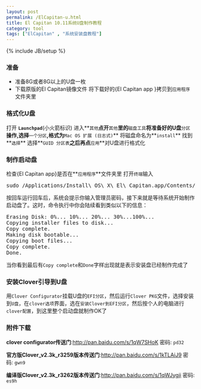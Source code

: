 ```yaml
---
layout: post
permalink: /ElCapitan-u.html
title: El Capitan 10.11系统U盘制作教程
category: tool
tags: ["ElCapitan" , "系统安装盘教程"]
---
```

{% include JB/setup %}

### 准备

* 准备8G或者8G以上的U盘一枚
* 下载原版的El Capitan镜像文件 将下载好的{El Capitan app }拷贝到`应用程序`文件夹里

### 格式化U盘

打开 **`Launchpad`**(小火箭标识) 进入**`其他`**点开**`其他`**里的**`磁盘工具`**将准备好的U盘**`分区`**操作,选择**`一个分区`**,格式为**`Mac OS 扩展 (日志式)`** 将磁盘命名为**`install`** 找到**`选择`** 选择**`GUID 分区表`**之后再点**`应用`**对U盘进行格式化

### 制作启动盘

检查{El Capitan app}是否在**`应用程序`**文件夹里
打开`终端`输入

<pre class="brush: c; ruler: true; first-line: 0; highlight: [10,12] ; auto-links: true ; collapse: true ; gutter: true; ">
sudo /Applications/Install\ OS\ X\ El\ Capitan.app/Contents/Resources/createinstallmedia --volume /Volumes/install --applicationpath /Applications/Install\ OS\ X\ El\ Capitan.app --nointeraction
</pre>

按回车运行回车后，系统会提示你输入管理员密码，接下来就是等待系统开始制作启动盘了。这时，命令执行中你会陆续看到类似以下的信息：

<pre class="brush: c; ruler: true; first-line: 0; highlight: [] ; auto-links: true ; collapse: true ; gutter: true; ">
Erasing Disk: 0%... 10%... 20%... 30%...100%...
Copying installer files to disk...
Copy complete.
Making disk bootable...
Copying boot files...
Copy complete.
Done.
</pre>
    
当你看到最后有`Copy complete`和`Done`字样出现就是表示安装盘已经制作完成了

### 安装Clover引导到U盘

 用`Clover Configurator`挂载U盘的`EFI分区`，然后运行`Clover PKG`文件，选择安装到`U盘`，在`clover选项`界面，选在`安装Clover到EFI分区`，然后按个人的电脑进行`clover配置`，到这里整个启动盘就制作OK了

### 附件下载

**clover configurator传送门**:<http://pan.baidu.com/s/1qW7SHoK> 密码: `pd32`

**官方版Clover_v2.3k_r3259版本传送门**:<http://pan.baidu.com/s/1kTLAiJ9> 密码: `gwn9`

**编译版Clover_v2.3k_r3262版本传送门**:<http://pan.baidu.com/s/1qWJygji> 密码: `es9h`

